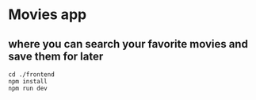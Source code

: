 # Movies app 
## where you can search your favorite movies and save them for later


```
cd ./frontend
npm install
npm run dev
```
